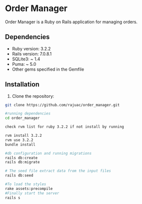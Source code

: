 # Order Manager

Order Manager is a Ruby on Rails application for managing orders.

## Dependencies

- Ruby version: 3.2.2
- Rails version: 7.0.8.1
- SQLite3: ~ 1.4
- Puma: ~ 5.0
- Other gems specified in the Gemfile

## Installation

1. Clone the repository:

```bash
git clone https://github.com/rajuac/order_manager.git

#running dependencies
cd order_manager

check rvm list for ruby 3.2.2 if not install by running

rvm install 3.2.2 
rvm use 3.2.2
bundle install

#db configuration and running migrations
rails db:create
rails db:migrate

# The seed file extract data from the input files
rails db:seed

#To load the styles 
rake assets:precompile
#Finally start the server
rails s
